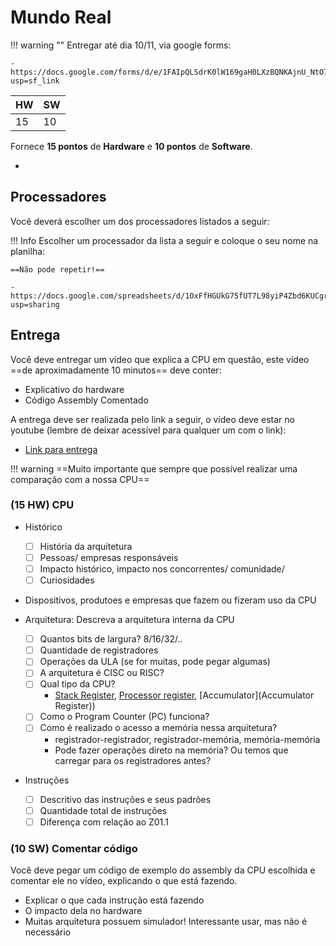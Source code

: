 # Mundo Real

!!! warning ""
    Entregar até dia 10/11, via google forms:

    - https://docs.google.com/forms/d/e/1FAIpQLSdrK0lW169gaH0LXzBQNKAjnU_NtO7quFaJkMxuSH3FQAd4hQ/viewform?usp=sf_link

| HW | SW |
|----|----|
| 15 | 10 |

Fornece **15 pontos** de **Hardware** e **10 pontos** de **Software**. 

- 

## Processadores

Você deverá escolher um dos processadores listados a seguir:

!!! Info
    Escolher um processador da lista a seguir e coloque o seu nome na planilha:
    
    ==Não pode repetir!==
    
    - https://docs.google.com/spreadsheets/d/1OxFfHGUkG75fUT7L98yiP4Zbd6KUCgrEO_ih38b4g5s/edit?usp=sharing
    
## Entrega

Você deve entregar um vídeo que explica a CPU em questão, este vídeo ==de aproximadamente 10 minutos== deve conter:

- Explicativo do hardware
- Código Assembly Comentado

A entrega deve ser realizada pelo link a seguir, o vídeo deve estar no youtube (lembre de deixar acessível para qualquer um com o link):

- [Link para entrega](https://docs.google.com/forms/d/e/1FAIpQLSeTF5fCUlGqZBWhO6w_9HVgQ5nIxPIgawWLaW3n7M1L_bKaew/viewform?usp=sf_link)

!!! warning
    ==Muito importante que sempre que possível realizar uma comparação com a nossa CPU==
    
### (**15 HW**) CPU

- Histórico
    - [ ] História da arquitetura
    - [ ] Pessoas/ empresas responsáveis
    - [ ] Impacto histórico, impacto nos concorrentes/ comunidade/
    - [ ] Curiosidades
    
- Dispositivos, produtoes e empresas que fazem ou fizeram uso da CPU
    
- Arquitetura: Descreva a arquitetura interna da CPU
 
    - [ ] Quantos bits de largura? 8/16/32/..
    - [ ] Quantidade de registradores
    - [ ] Operações da ULA (se for muitas, pode pegar algumas)
    - [ ] A arquitetura é CISC ou RISC?
    - [ ] Qual tipo da CPU? 
        - [Stack Register](https://en.wikipedia.org/wiki/Stack_register), [Processor register](https://en.wikipedia.org/wiki/Processor_register), [Accumulator](Accumulator Register))
    - [ ] Como o Program Counter (PC) funciona? 
    - [ ] Como é realizado o acesso a memória nessa arquitetura? 
        - registrador-registrador, registrador-memória, memória-memória
        - Pode fazer operações direto na memória? Ou temos que carregar para os registradores antes?

- Instruções
    - [ ] Descritivo das instruções e seus padrões
    - [ ] Quantidade total de instruções
    - [ ] Diferença com relação ao Z01.1 

### (**10 SW**) Comentar código

Você deve pegar um código de exemplo do assembly da CPU escolhida e comentar ele no vídeo, explicando o que está fazendo.

- Explicar o que cada instrução está fazendo
- O impacto dela no hardware
- Muitas arquitetura possuem simulador! Interessante usar, mas não é necessário
